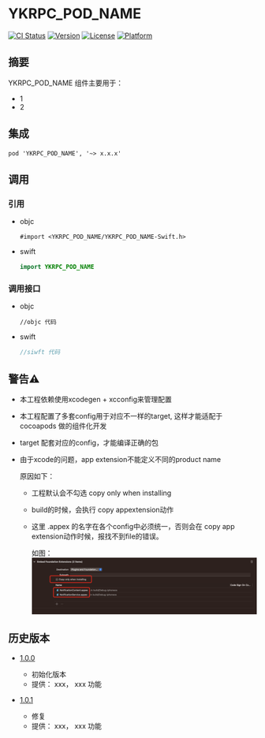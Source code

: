 # YKRPC_POD_NAME

[![CI Status](https://img.shields.io/travis/author/YKRPC_POD_NAME.svg?style=flat)](https://travis-ci.org/author/YKRPC_POD_NAME )
[![Version](https://img.shields.io/cocoapods/v/YKRPC_POD_NAME.svg?style=flat)](https://cocoapods.org/pods/YKRPC_POD_NAME)
[![License](https://img.shields.io/cocoapods/l/YKRPC_POD_NAME.svg?style=flat)](https://github.com/author/YKRPC_POD_NAME/blob/701ff106db3caa805f9dab12df7749c03c889c47/LICENSE)
[![Platform](https://img.shields.io/cocoapods/p/YKRPC_POD_NAME.svg?style=flat)](https://cocoapods.org/pods/YKRPC_POD_NAME)

## 摘要

YKRPC_POD_NAME 组件主要用于：

- 1
- 2

## 集成

```shell
pod 'YKRPC_POD_NAME', '~> x.x.x'
```

## 调用

### 引用

- objc

  ```objc
  #import <YKRPC_POD_NAME/YKRPC_POD_NAME-Swift.h>
  ```

- swift

  ```swift
  import YKRPC_POD_NAME
  ```

### 调用接口

- objc
  ```objc
  //objc 代码
  ```

- swift

  ```swift
  //siwft 代码
  ```

## 警告⚠️ 

- 本工程依赖使用xcodegen + xcconfig来管理配置
- 本工程配置了多套config用于对应不一样的target, 这样才能适配于cocoapods 做的组件化开发
- target 配套对应的config，才能编译正确的包
- 由于xcode的问题，app extension不能定义不同的product name

  原因如下：
    - 工程默认会不勾选 copy only when installing
    - build的时候，会执行 copy appextension动作
    - 这里 .appex 的名字在各个config中必须统一，否则会在 copy app extension动作时候，报找不到file的错误。

      如图：
      ![](README_resource/appExtensionNameDiscussion.png)

## 历史版本

- [1.0.0](http://github/author/YKRPC_POD_NAME/tag/1.0.0)

    - 初始化版本
    - 提供： xxx， xxx 功能

- [1.0.1](http://github/author/YKRPC_POD_NAME/tag/1.0.1)

    - 修复
    - 提供： xxx， xxx 功能

